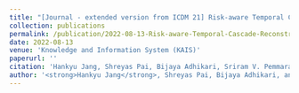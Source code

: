 ```yaml
---
title: "[Journal - extended version from ICDM 21] Risk-aware Temporal Cascade Reconstruction to Detect Asymptomatic Cases"
collection: publications
permalink: /publication/2022-08-13-Risk-aware-Temporal-Cascade-Reconstruction-to-Detect-Asymptomatic-Cases
date: 2022-08-13
venue: 'Knowledge and Information System (KAIS)'
paperurl: ''
citation: 'Hankyu Jang, Shreyas Pai, Bijaya Adhikari, Sriram V. Pemmaraju. 2022. &quot;Risk-aware Temporal Cascade Reconstruction to Detect Asymptomatic Cases&quot; <i>KAIS</i>' 
author: '<strong>Hankyu Jang</strong>, Shreyas Pai, Bijaya Adhikari, and Sriram V. Pemmaraju'
---
```


